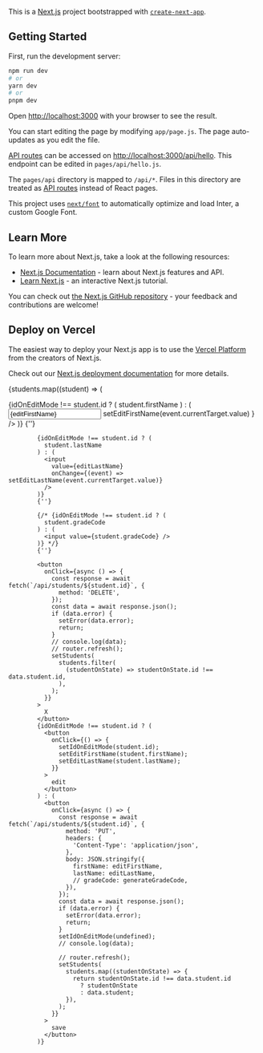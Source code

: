 This is a [Next.js](https://nextjs.org/) project bootstrapped with [`create-next-app`](https://github.com/vercel/next.js/tree/canary/packages/create-next-app).

## Getting Started

First, run the development server:

```bash
npm run dev
# or
yarn dev
# or
pnpm dev
```

Open [http://localhost:3000](http://localhost:3000) with your browser to see the result.

You can start editing the page by modifying `app/page.js`. The page auto-updates as you edit the file.

[API routes](https://nextjs.org/docs/api-routes/introduction) can be accessed on [http://localhost:3000/api/hello](http://localhost:3000/api/hello). This endpoint can be edited in `pages/api/hello.js`.

The `pages/api` directory is mapped to `/api/*`. Files in this directory are treated as [API routes](https://nextjs.org/docs/api-routes/introduction) instead of React pages.

This project uses [`next/font`](https://nextjs.org/docs/basic-features/font-optimization) to automatically optimize and load Inter, a custom Google Font.

## Learn More

To learn more about Next.js, take a look at the following resources:

- [Next.js Documentation](https://nextjs.org/docs) - learn about Next.js features and API.
- [Learn Next.js](https://nextjs.org/learn) - an interactive Next.js tutorial.

You can check out [the Next.js GitHub repository](https://github.com/vercel/next.js/) - your feedback and contributions are welcome!

## Deploy on Vercel

The easiest way to deploy your Next.js app is to use the [Vercel Platform](https://vercel.com/new?utm_medium=default-template&filter=next.js&utm_source=create-next-app&utm_campaign=create-next-app-readme) from the creators of Next.js.

Check out our [Next.js deployment documentation](https://nextjs.org/docs/deployment) for more details.

{students.map((student) => (
<div key={`student-${student.id}`}>
{idOnEditMode !== student.id ? (
student.firstName
) : (
<input
value={editFirstName}
onChange={(event) =>
setEditFirstName(event.currentTarget.value)
}
/>
)}
{''}

            {idOnEditMode !== student.id ? (
              student.lastName
            ) : (
              <input
                value={editLastName}
                onChange={(event) => setEditLastName(event.currentTarget.value)}
              />
            )}
            {''}

            {/* {idOnEditMode !== student.id ? (
              student.gradeCode
            ) : (
              <input value={student.gradeCode} />
            )} */}
            {''}

            <button
              onClick={async () => {
                const response = await fetch(`/api/students/${student.id}`, {
                  method: 'DELETE',
                });
                const data = await response.json();
                if (data.error) {
                  setError(data.error);
                  return;
                }
                // console.log(data);
                // router.refresh();
                setStudents(
                  students.filter(
                    (studentOnState) => studentOnState.id !== data.student.id,
                  ),
                );
              }}
            >
              X
            </button>
            {idOnEditMode !== student.id ? (
              <button
                onClick={() => {
                  setIdOnEditMode(student.id);
                  setEditFirstName(student.firstName);
                  setEditLastName(student.lastName);
                }}
              >
                edit
              </button>
            ) : (
              <button
                onClick={async () => {
                  const response = await fetch(`/api/students/${student.id}`, {
                    method: 'PUT',
                    headers: {
                      'Content-Type': 'application/json',
                    },
                    body: JSON.stringify({
                      firstName: editFirstName,
                      lastName: editLastName,
                      // gradeCode: generateGradeCode,
                    }),
                  });
                  const data = await response.json();
                  if (data.error) {
                    setError(data.error);
                    return;
                  }
                  setIdOnEditMode(undefined);
                  // console.log(data);

                  // router.refresh();
                  setStudents(
                    students.map((studentOnState) => {
                      return studentOnState.id !== data.student.id
                        ? studentOnState
                        : data.student;
                    }),
                  );
                }}
              >
                save
              </button>
            )}
